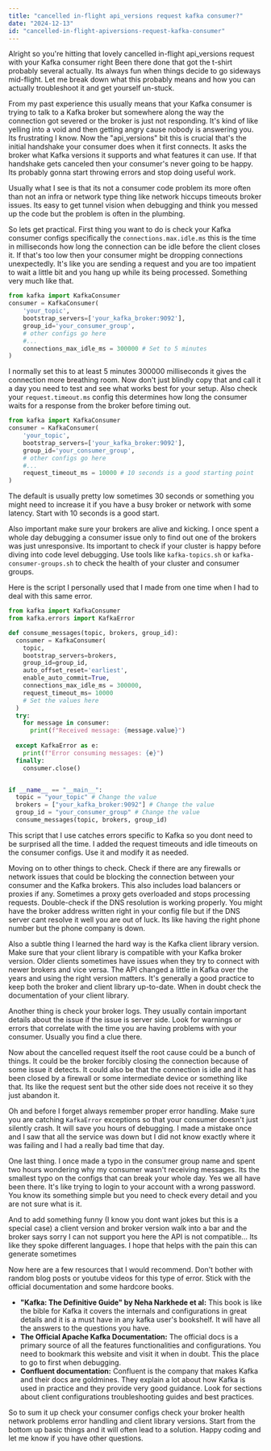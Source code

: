```yaml
---
title: "cancelled in-flight api_versions request kafka consumer?"
date: "2024-12-13"
id: "cancelled-in-flight-apiversions-request-kafka-consumer"
---
```


Alright so you're hitting that lovely cancelled in-flight api_versions request with your Kafka consumer right Been there done that got the t-shirt probably several actually. Its always fun when things decide to go sideways mid-flight. Let me break down what this probably means and how you can actually troubleshoot it and get yourself un-stuck. 

From my past experience this usually means that your Kafka consumer is trying to talk to a Kafka broker but somewhere along the way the connection got severed or the broker is just not responding. It's kind of like yelling into a void and then getting angry cause nobody is answering you. Its frustrating I know. Now the "api_versions" bit this is crucial that's the initial handshake your consumer does when it first connects. It asks the broker what Kafka versions it supports and what features it can use. If that handshake gets canceled then your consumer's never going to be happy. Its probably gonna start throwing errors and stop doing useful work.

Usually what I see is that its not a consumer code problem its more often than not an infra or network type thing like network hiccups timeouts broker issues. Its easy to get tunnel vision when debugging and think you messed up the code but the problem is often in the plumbing. 

So lets get practical. First thing you want to do is check your Kafka consumer configs specifically the `connections.max.idle.ms` this is the time in milliseconds how long the connection can be idle before the client closes it. If that's too low then your consumer might be dropping connections unexpectedly. It's like you are sending a request and you are too impatient to wait a little bit and you hang up while its being processed. Something very much like that. 

```python
from kafka import KafkaConsumer
consumer = KafkaConsumer(
    'your_topic',
    bootstrap_servers=['your_kafka_broker:9092'],
    group_id='your_consumer_group',
    # other configs go here
    #...
    connections_max_idle_ms = 300000 # Set to 5 minutes
)
```

I normally set this to at least 5 minutes 300000 milliseconds it gives the connection more breathing room.  Now don't just blindly copy that and call it a day you need to test and see what works best for your setup. Also check your `request.timeout.ms` config this determines how long the consumer waits for a response from the broker before timing out.  

```python
from kafka import KafkaConsumer
consumer = KafkaConsumer(
    'your_topic',
    bootstrap_servers=['your_kafka_broker:9092'],
    group_id='your_consumer_group',
    # other configs go here
    #...
    request_timeout_ms = 10000 # 10 seconds is a good starting point
)

```

The default is usually pretty low sometimes 30 seconds or something you might need to increase it if you have a busy broker or network with some latency. Start with 10 seconds is a good start. 

Also important make sure your brokers are alive and kicking. I once spent a whole day debugging a consumer issue only to find out one of the brokers was just unresponsive. Its important to check if your cluster is happy before diving into code level debugging. Use tools like `kafka-topics.sh` or `kafka-consumer-groups.sh` to check the health of your cluster and consumer groups.

Here is the script I personally used that I made from one time when I had to deal with this same error. 

```python
from kafka import KafkaConsumer
from kafka.errors import KafkaError

def consume_messages(topic, brokers, group_id):
  consumer = KafkaConsumer(
    topic,
    bootstrap_servers=brokers,
    group_id=group_id,
    auto_offset_reset='earliest',
    enable_auto_commit=True,
    connections_max_idle_ms = 300000,
    request_timeout_ms= 10000
    # Set the values here
  )
  try:
    for message in consumer:
      print(f"Received message: {message.value}")
      
  except KafkaError as e:
    print(f"Error consuming messages: {e}")
  finally:
    consumer.close()


if __name__ == "__main__":
  topic = "your_topic" # Change the value
  brokers = ["your_kafka_broker:9092"] # Change the value
  group_id = "your_consumer_group" # Change the value
  consume_messages(topic, brokers, group_id)
```
This script that I use catches errors specific to Kafka so you dont need to be surprised all the time. I added the request timeouts and idle timeouts on the consumer configs. Use it and modify it as needed. 

Moving on to other things to check. Check if there are any firewalls or network issues that could be blocking the connection between your consumer and the Kafka brokers. This also includes load balancers or proxies if any. Sometimes a proxy gets overloaded and stops processing requests. Double-check if the DNS resolution is working properly. You might have the broker address written right in your config file but if the DNS server cant resolve it well you are out of luck. Its like having the right phone number but the phone company is down.

Also a subtle thing I learned the hard way is the Kafka client library version. Make sure that your client library is compatible with your Kafka broker version.  Older clients sometimes have issues when they try to connect with newer brokers and vice versa. The API changed a little in Kafka over the years and using the right version matters. It's generally a good practice to keep both the broker and client library up-to-date. When in doubt check the documentation of your client library. 

Another thing is check your broker logs. They usually contain important details about the issue if the issue is server side. Look for warnings or errors that correlate with the time you are having problems with your consumer. Usually you find a clue there. 

Now about the cancelled request itself the root cause could be a bunch of things. It could be the broker forcibly closing the connection because of some issue it detects. It could also be that the connection is idle and it has been closed by a firewall or some intermediate device or something like that. Its like the request sent but the other side does not receive it so they just abandon it.

Oh and before I forget always remember proper error handling. Make sure you are catching `KafkaError` exceptions so that your consumer doesn't just silently crash. It will save you hours of debugging. I made a mistake once and I saw that all the service was down but I did not know exactly where it was failing and I had a really bad time that day. 

One last thing. I once made a typo in the consumer group name and spent two hours wondering why my consumer wasn't receiving messages. Its the smallest typo on the configs that can break your whole day. Yes we all have been there. It's like trying to login to your account with a wrong password. You know its something simple but you need to check every detail and you are not sure what is it.

And to add something funny (I know you dont want jokes but this is a special case) a client version and broker version walk into a bar and the broker says sorry I can not support you here the API is not compatible... Its like they spoke different languages. I hope that helps with the pain this can generate sometimes

Now here are a few resources that I would recommend. Don't bother with random blog posts or youtube videos for this type of error. Stick with the official documentation and some hardcore books.

*   **"Kafka: The Definitive Guide" by Neha Narkhede et al:** This book is like the bible for Kafka it covers the internals and configurations in great details and it is a must have in any kafka user's bookshelf. It will have all the answers to the questions you have.
*   **The Official Apache Kafka Documentation:** The official docs is a primary source of all the features functionalities and configurations. You need to bookmark this website and visit it when in doubt. This the place to go to first when debugging.
*   **Confluent documentation:** Confluent is the company that makes Kafka and their docs are goldmines. They explain a lot about how Kafka is used in practice and they provide very good guidance. Look for sections about client configurations troubleshooting guides and best practices.

So to sum it up check your consumer configs check your broker health network problems error handling and client library versions. Start from the bottom up basic things and it will often lead to a solution. Happy coding and let me know if you have other questions.
